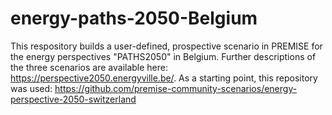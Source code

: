 # energy-paths-2050-Belgium

This respository builds a user-defined, prospective scenario in PREMISE for the energy perspectives "PATHS2050" in Belgium.
Further descriptions of the three scenarios are available here: https://perspective2050.energyville.be/.
As a starting point, this repository was used: https://github.com/premise-community-scenarios/energy-perspective-2050-switzerland
